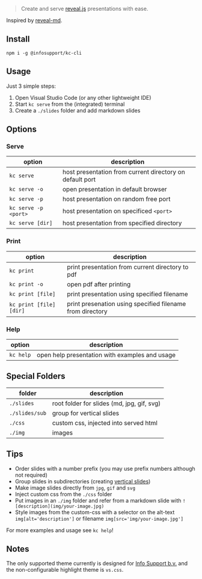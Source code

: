 > Create and serve [reveal.js](https://github.com/hakimel/reveal.js/) presentations with ease.

Inspired by [reveal-md](https://github.com/webpro/reveal-md).

## Install
```
npm i -g @infosupport/kc-cli
```

## Usage
Just 3 simple steps:

1. Open Visual Studio Code (or any other lightweight IDE)
1. Start `kc serve` from the (integrated) terminal
1. Create a `./slides` folder and add markdown slides 

## Options

### Serve
option               | description
---------------------|--------------
`kc serve`           | host presentation from current directory on default port
`kc serve -o`        | open presentation in default browser
`kc serve -p`        | host presentation on random free port
`kc serve -p <port>` | host presentation on specificed `<port>`
`kc serve [dir]`     | host presentation from specified directory

### Print

option                  | description
------------------------|--------------
`kc print`              | print presentation from current directory to pdf 
`kc print -o`           | open pdf after printing
`kc print [file]`       | print presentation using specified filename
`kc print [file] [dir]` | print presenation using specified filename from directory

### Help
option         | description
---------------|--------------
`kc help`      | open help presentation with examples and usage

## Special Folders
folder         | description
---------------|--------------
`./slides`     | root folder for slides (md, jpg, gif, svg)
`./slides/sub` | group for vertical slides
`./css`        | custom css, injected into served html
`./img`        | images
## Tips

* Order slides with a number prefix (you may use prefix numbers although not required)
* Group slides in subdirectories (creating [vertical slides](https://github.com/hakimel/reveal.js/#markup))
* Make image slides directly from `jpg`, `gif` and `svg`
* Inject custom css from the `./css` folder
* Put images in an `./img` folder and refer from a markdown slide with `![description](img/your-image.jpg)`
* Style images from the custom-css with a selector on the alt-text `img[alt='description']` or filename `img[src='img/your-image.jpg']`

For more examples and usage see `kc help`!

## Notes
The only supported theme currently is designed for [Info Support b.v.](http://infosupport.com) and the non-configurable highlight theme is `vs.css`.